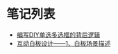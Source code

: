 # 笔记列表

* [编写DIY单选多选框的背后逻辑](dropdown/readme.md)
* [互动白板设计——1、白板场景描述](whiteboard/互动白板设计——1、白板场景描述.md)
